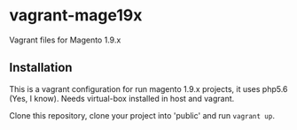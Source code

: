 # vagrant-mage19x
Vagrant files for Magento 1.9.x

## Installation
This is a vagrant configuration for run magento 1.9.x projects, it uses php5.6 (Yes, I know).
Needs virtual-box installed in host and vagrant.

Clone this repository, clone your project into 'public' and run `vagrant up`.